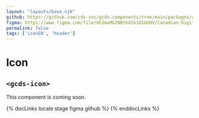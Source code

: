 ```yaml
---
layout: "layouts/base.njk"
github: https://github.com/cds-snc/gcds-components/tree/main/packages/web/src/components/gcds-icon
figma: https://www.figma.com/file/mh2maMG2NBtk41k1O1UGHV/Canadian-Digital-Service%E2%80%A8---GC-Design-System?node-id=3063%3A9071&t=ciEmm7GYyGAY73zZ-0
permalink: false
tags: ['iconEN', 'header']
---
```


<h1 class="mb-0">Icon</h1>
<h2 class="mt-0 mb-400"><code>&lt;gcds-icon&gt;</code></h2>

This component is coming soon.

{% docLinks locale stage figma github %}
{% enddocLinks %}

<br/>
